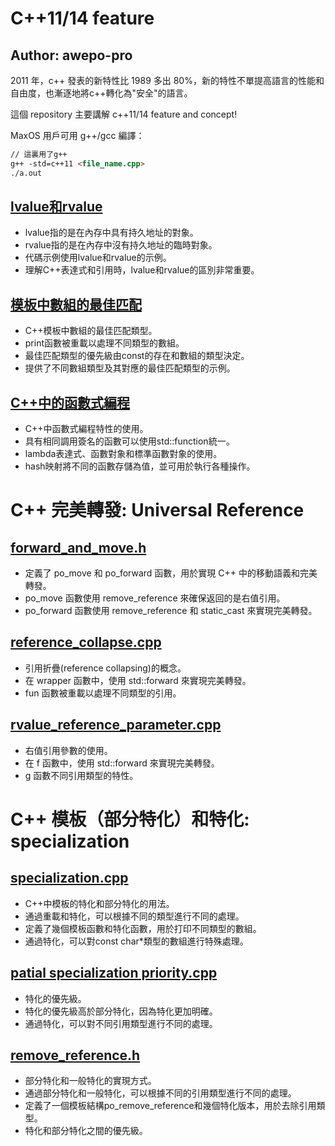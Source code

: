 # C++11/14 feature 

## Author: awepo-pro

2011 年，c++ 發表的新特性比 1989 多出 80%，新的特性不單提高語言的性能和自由度，也漸逐地將c++轉化為"安全"的語言。

這個 repository 主要講解 c++11/14 feature and concept!

MaxOS 用戶可用 g++/gcc 編譯：

```md
// 這裏用了g++
g++ -std=c++11 <file_name.cpp>
./a.out
```

## [lvalue和rvalue](./lvalue%20and%20rvalue.cpp)
- lvalue指的是在內存中具有持久地址的對象。
- rvalue指的是在內存中沒有持久地址的臨時對象。
- 代碼示例使用lvalue和rvalue的示例。
- 理解C++表達式和引用時，lvalue和rvalue的區別非常重要。

## [模板中數組的最佳匹配](./best%20matches%20for%20array%20in%20template.cpp)
- C++模板中數組的最佳匹配類型。
- print函數被重載以處理不同類型的數組。
- 最佳匹配類型的優先級由const的存在和數組的類型決定。
- 提供了不同數組類型及其對應的最佳匹配類型的示例。

## [C++中的函數式編程](./functional.cpp)
- C++中函數式編程特性的使用。
- 具有相同調用簽名的函數可以使用std::function統一。
- lambda表達式、函數對象和標準函數對象的使用。
- hash映射將不同的函數存儲為值，並可用於執行各種操作。

# C++ 完美轉發: Universal Reference
## [forward_and_move.h](./universal%20reference/forward_and_move.h)
- 定義了 po_move 和 po_forward 函數，用於實現 C++ 中的移動語義和完美轉發。
- po_move 函數使用 remove_reference 來確保返回的是右值引用。
- po_forward 函數使用 remove_reference 和 static_cast 來實現完美轉發。

## [reference_collapse.cpp](./universal%20reference/reference%20collapse.cpp)
- 引用折疊(reference collapsing)的概念。
- 在 wrapper 函數中，使用 std::forward 來實現完美轉發。
- fun 函數被重載以處理不同類型的引用。

## [rvalue_reference_parameter.cpp](./universal%20reference/rvalue%20reference%20parameter.cpp)
- 右值引用參數的使用。
- 在 f 函數中，使用 std::forward 來實現完美轉發。
- g 函數不同引用類型的特性。

# C++ 模板（部分特化）和特化: specialization
## [specialization.cpp](./template%20(partial%20specialization)/specialization.cpp)
- C++中模板的特化和部分特化的用法。
- 通過重載和特化，可以根據不同的類型進行不同的處理。
- 定義了幾個模板函數和特化函數，用於打印不同類型的數組。
- 通過特化，可以對const char*類型的數組進行特殊處理。

## [patial specialization priority.cpp](./template%20(partial%20specialization)/patial%20specialization%20priority.cpp)
- 特化的優先級。
- 特化的優先級高於部分特化，因為特化更加明確。
- 通過特化，可以對不同引用類型進行不同的處理。

## [remove_reference.h](./template%20(partial%20specialization)/specialization.cp/remove_reference.h)
- 部分特化和一般特化的實現方式。
- 通過部分特化和一般特化，可以根據不同的引用類型進行不同的處理。
- 定義了一個模板結構po_remove_reference和幾個特化版本，用於去除引用類型。
- 特化和部分特化之間的優先級。




